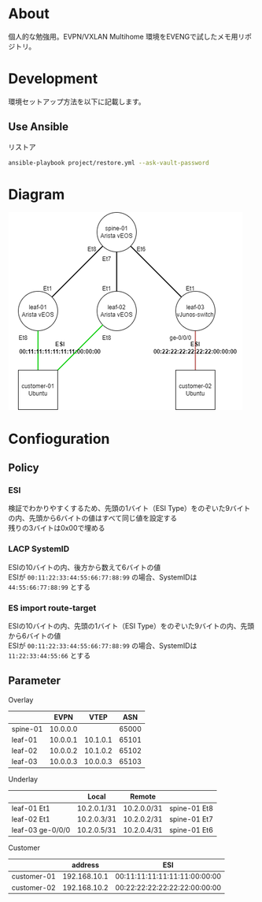 # About

個人的な勉強用。EVPN/VXLAN Multihome 環境をEVENGで試したメモ用リポジトリ。

# Development

環境セットアップ方法を以下に記載します。

## Use Ansible

リストア  

```bash
ansible-playbook project/restore.yml --ask-vault-password
```

# Diagram

![](./diagram.drawio.png)

# Confioguration

## Policy

### ESI

検証でわかりやすくするため、先頭の1バイト（ESI Type）をのぞいた9バイトの内、先頭から6バイトの値はすべて同じ値を設定する  
残りの3バイトは0x00で埋める  

### LACP SystemID

ESIの10バイトの内、後方から数えて6バイトの値  
ESIが `00:11:22:33:44:55:66:77:88:99` の場合、SystemIDは `44:55:66:77:88:99` とする  

### ES import route-target

ESIの10バイトの内、先頭の1バイト（ESI Type）をのぞいた9バイトの内、先頭から6バイトの値  
ESIが `00:11:22:33:44:55:66:77:88:99` の場合、SystemIDは `11:22:33:44:55:66` とする  

## Parameter

Overlay

| | EVPN | VTEP | ASN |
| --- | --- | --- | --- |
| spine-01 | 10.0.0.0 |  | 65000 |
| leaf-01 | 10.0.0.1 | 10.1.0.1 | 65101 |
| leaf-02 | 10.0.0.2 | 10.1.0.2 | 65102 |
| leaf-03 | 10.0.0.3 | 10.0.0.3 | 65103 |

Underlay

|  | Local | Remote |  |
| --- | --- | --- | --- |
| leaf-01 Et1 | 10.2.0.1/31 | 10.2.0.0/31 | spine-01 Et8 |
| leaf-02 Et1 | 10.2.0.3/31 | 10.2.0.2/31 | spine-01 Et7 |
| leaf-03 ge-0/0/0 | 10.2.0.5/31 | 10.2.0.4/31 | spine-01 Et6 |

Customer

||address|ESI|
|---|---|---|
|customer-01|192.168.10.1|00:11:11:11:11:11:11:00:00:00|
|customer-02|192.168.10.2|00:22:22:22:22:22:22:00:00:00|
